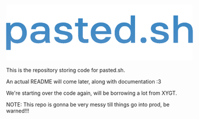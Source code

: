 ![pasted.sh](app/static/img/pastedlogo.png)

This is the repository storing code for pasted.sh.

An actual README will come later, along with documentation :3

We're starting over the code again, will be borrowing a lot from XYGT.

NOTE: This repo is gonna be very messy till things go into prod, be warned!!!
